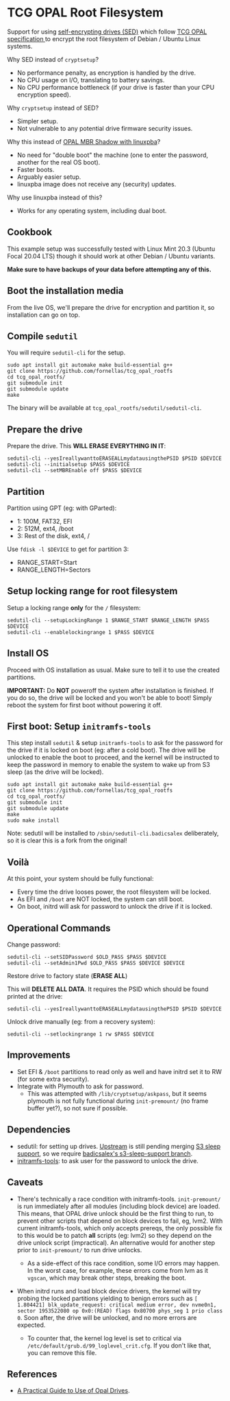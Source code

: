 # TCG OPAL Root Filesystem

Support for using [self-encrypting drives (SED)](https://en.wikipedia.org/wiki/Hardware-based_full_disk_encryption) which follow [TCG OPAL specification ](https://trustedcomputinggroup.org/resource/storage-work-group-storage-security-subsystem-class-opal/) to encrypt the root filesystem of Debian / Ubuntu Linux systems.

Why SED instead of `cryptsetup`?

- No performance penalty, as encryption is handled by the drive.
- No CPU usage on I/O, translating to battery savings.
- No CPU performance bottleneck (if your drive is faster than your CPU encryption speed).

Why `cryptsetup` instead of SED?

- Simpler setup.
- Not vulnerable to any potential drive firmware security issues.

Why this instead of [OPAL MBR Shadow with linuxpba](https://github.com/Drive-Trust-Alliance/sedutil/wiki/Encrypting-your-drive)?

- No need for "double boot" the machine (one to enter the password, another for the real OS boot).
- Faster boots.
- Arguably easier setup.
- linuxpba image does not receive any (security) updates.

Why use linuxpba instead of this?

- Works for any operating system, including dual boot.

## Cookbook

This example setup was successfully tested with Linux Mint 20.3 (Ubuntu Focal 20.04 LTS) though it should work at other Debian / Ubuntu variants.

**Make sure to have backups of your data before attempting any of this.**

## Boot the installation media

From the live OS, we'll prepare the drive for encryption and partition it, so installation can go on top.

## Compile `sedutil`

You will require `sedutil-cli` for the setup.

```shell
sudo apt install git automake make build-essential g++
git clone https://github.com/fornellas/tcg_opal_rootfs
cd tcg_opal_rootfs/
git submodule init
git submodule update
make
```

The binary will be available at `tcg_opal_rootfs/sedutil/sedutil-cli`.

## Prepare the drive

Prepare the drive. This **WILL ERASE EVERYTHING IN IT**:

```shell
sedutil-cli --yesIreallywanttoERASEALLmydatausingthePSID $PSID $DEVICE
sedutil-cli --initialsetup $PASS $DEVICE
sedutil-cli --setMBREnable off $PASS $DEVICE
```

## Partition

Partition using GPT (eg: with GParted):

- 1: 100M, FAT32, EFI
- 2: 512M, ext4, /boot
- 3: Rest of the disk, ext4, /

Use `fdisk -l $DEVICE` to get for partition 3:

- RANGE_START=Start
- RANGE_LENGTH=Sectors

## Setup locking range for root filesystem

Setup a locking range **only** for the `/` filesystem:

```shell
sedutil-cli --setupLockingRange 1 $RANGE_START $RANGE_LENGTH $PASS $DEVICE
sedutil-cli --enablelockingrange 1 $PASS $DEVICE
```

## Install OS

Proceed with OS installation as usual. Make sure to tell it to use the created partitions.

**IMPORTANT:** Do **NOT** poweroff the system after installation is finished. If you do so, the drive will be locked and you won't be able to boot! Simply reboot the system for first boot without powering it off.

## First boot: Setup `initramfs-tools`

This step install `sedutil` & setup `initramfs-tools` to ask for the password for the drive if it is locked on boot (eg: after a cold boot). The drive will be unlocked to enable the boot to proceed, and the kernel will be instructed to keep the password in memory to enable the system to wake up from S3 sleep (as the drive will be locked).

```shell
sudo apt install git automake make build-essential g++
git clone https://github.com/fornellas/tcg_opal_rootfs
cd tcg_opal_rootfs/
git submodule init
git submodule update
make
sudo make install
```

Note: sedutil will be installed to `/sbin/sedutil-cli.badicsalex` deliberately, so it is clear this is a fork from the original!

## Voilà

At this point, your system should be fully functional:

- Every time the drive looses power, the root filesystem will be locked.
- As EFI and `/boot` are NOT locked, the system can still boot.
- On boot, initrd will ask for password to unlock the drive if it is locked.

## Operational Commands

Change password:

```shell
sedutil-cli --setSIDPassword $OLD_PASS $PASS $DEVICE
sedutil-cli --setAdmin1Pwd $OLD_PASS $PASS $DEVICE $DEVICE
```

Restore drive to factory state (**ERASE ALL**)

This will **DELETE ALL DATA**. It requires the PSID which should be found printed at the drive:

```shell
sedutil-cli --yesIreallywanttoERASEALLmydatausingthePSID $PSID $DEVICE
````

Unlock drive manually (eg: from a recovery system):

```shell
sedutil-cli --setlockingrange 1 rw $PASS $DEVICE
```

## Improvements

- Set EFI & `/boot` partitions to read only as well and have initrd set it to RW (for some extra security).
- Integrate with Plymouth to ask for password.
  - This was attempted with `/lib/cryptsetup/askpass`, but it seems plymouth is not fully functional during `init-premount/` (no frame buffer yet?), so not sure if possible.

## Dependencies

- sedutil: for setting up drives. [Upstream](https://github.com/Drive-Trust-Alliance/sedutil) is still pending merging [S3 sleep support](https://github.com/Drive-Trust-Alliance/sedutil/pull/190), so we require [badicsalex's s3-sleep-support branch](https://github.com/badicsalex/sedutil/tree/s3-sleep-support).
- [initramfs-tools](https://salsa.debian.org/kernel-team/initramfs-tools): to ask user for the password to unlock the drive.

## Caveats

- There's technically a race condition with initramfs-tools. `init-premount/` is run immediately after all modules (including block device) are loaded. This means, that OPAL drive unlock should be the first thing to run, to prevent other scripts that depend on block devices to fail, eg, lvm2. With current initramfs-tools, which only accepts prereqs, the only possible fix to this would be to patch **all** scripts (eg: lvm2) so they depend on the drive unlock script (impractical). An alternative would for another step prior to `init-premount/` to run drive unlocks.
  - As a side-effect of this race condition, some I/O errors may happen. In the worst case, for example, these errors come from lvm as it `vgscan`, which may break other steps, breaking the boot.


- When initrd runs and load block device drivers, the kernel will try probing the locked partitions yielding to benign errors such as `[    1.804421] blk_update_request: critical medium error, dev nvme0n1, sector 1953522080 op 0x0:(READ) flags 0x80700 phys_seg 1 prio class 0`. Soon after, the drive will be unlocked, and no more errors are expected.
  - To counter that, the kernel log level is set to critical via `/etc/default/grub.d/99_loglevel_crit.cfg`. If you don't like that, you can remove this file.

## References

-	[A Practical Guide to Use of Opal Drives](https://develop.trustedcomputinggroup.org/2019/05/28/a-practical-guide-to-use-of-opal-drives/).